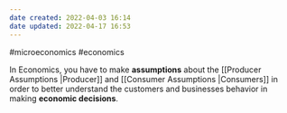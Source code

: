 ```yaml
---
date created: 2022-04-03 16:14
date updated: 2022-04-17 16:53
---
```


#microeconomics #economics

In Economics, you have to make **assumptions** about the [[Producer Assumptions |Producer]]  and [[Consumer Assumptions |Consumers]] in order to better understand the customers and businesses behavior in making **economic decisions**.